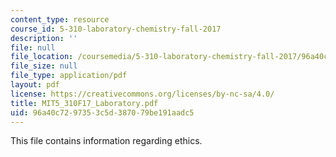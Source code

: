 ```yaml
---
content_type: resource
course_id: 5-310-laboratory-chemistry-fall-2017
description: ''
file: null
file_location: /coursemedia/5-310-laboratory-chemistry-fall-2017/96a40c7297353c5d387079be191aadc5_MIT5_310F17_Laboratory.pdf
file_size: null
file_type: application/pdf
layout: pdf
license: https://creativecommons.org/licenses/by-nc-sa/4.0/
title: MIT5_310F17_Laboratory.pdf
uid: 96a40c72-9735-3c5d-3870-79be191aadc5
---
```

This file contains information regarding ethics.